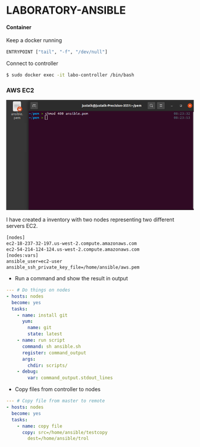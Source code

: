 # LABORATORY-ANSIBLE

#### Container

Keep a docker running

```bash
ENTRYPOINT ["tail", "-f", "/dev/null"]
```

Connect to controller

```bash
$ sudo docker exec -it labo-controller /bin/bash
```

### AWS EC2

![./documentation/1.png](./documentation/1.png)

I have created a inventory with two nodes representing two different servers EC2.

```
[nodes]
ec2-18-237-32-197.us-west-2.compute.amazonaws.com
ec2-54-214-124-124.us-west-2.compute.amazonaws.com
[nodes:vars]
ansible_user=ec2-user
ansible_ssh_private_key_file=/home/ansible/aws.pem
```

- Run a command and show the result in output

```yml
--- # Do things on nodes
- hosts: nodes
  become: yes
  tasks:
    - name: install git
      yum:
        name: git
        state: latest
    - name: run script
      command: sh ansible.sh
      register: command_output
      args:
        chdir: scripts/
    - debug:
        var: command_output.stdout_lines
```

- Copy files from controller to nodes

```yml
--- # Copy file from master to remote
- hosts: nodes
  become: yes
  tasks:
    - name: copy file
      copy: src=/home/ansible/testcopy
        dest=/home/ansible/trol
```
